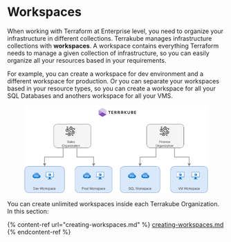 # Workspaces



When working with Terraform at Enterprise level, you need to organize your infrastructure in different collections. Terrakube manages infrastructure collections with **workspaces**. A workspace contains everything Terraform needs to manage a given collection of infrastructure, so you can easily organize all your resources based in your requirements.

For example, you can create a workspace for dev environment and a different workspace for production. Or you can separate your workspaces based in your resource types, so you can create a workspace for all your SQL Databases and anothers workspace for all your VMS.

<figure><img src="../../.gitbook/assets/Untitled.drawio.png" alt=""><figcaption></figcaption></figure>

You can create unlimited workspaces inside each Terrakube Organization. In this section:

{% content-ref url="creating-workspaces.md" %}
[creating-workspaces.md](creating-workspaces.md)
{% endcontent-ref %}

